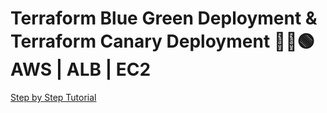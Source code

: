 # Terraform Blue Green Deployment & Terraform Canary Deployment 🔵🐣🟢 AWS | ALB | EC2

[Step by Step Tutorial](https://youtu.be/6Pw6GabncRo)
